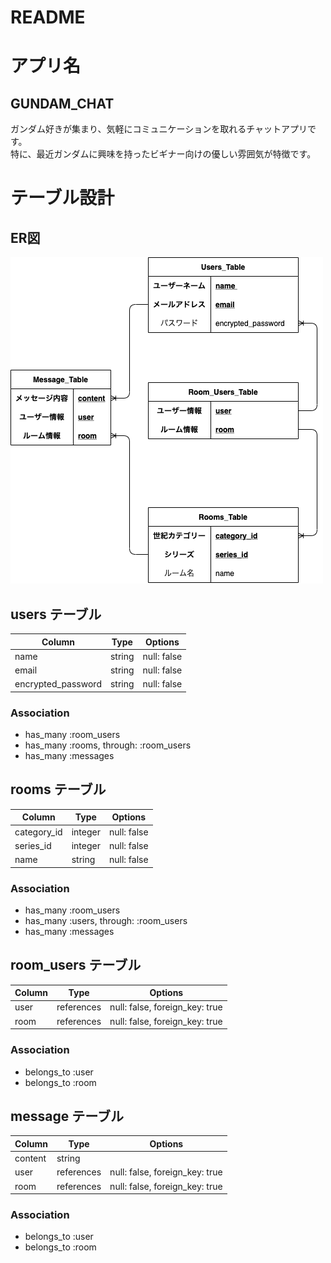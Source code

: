 # README
# アプリ名
  ## GUNDAM_CHAT
  ガンダム好きが集まり、気軽にコミュニケーションを取れるチャットアプリです。  
  特に、最近ガンダムに興味を持ったビギナー向けの優しい雰囲気が特徴です。

# テーブル設計
## ER図
<img width="500" alt="gundam_chatのER図" src="gundam_chat.png">

## users テーブル
| Column             | Type   | Options     |
| ------------------ | ------ | ----------- |
| name               | string | null: false |
| email              | string | null: false |
| encrypted_password | string | null: false |

### Association
- has_many :room_users
- has_many :rooms, through: :room_users
- has_many :messages

## rooms テーブル
| Column      | Type    | Options     |
| ----------- | ------- | ----------- |
| category_id | integer | null: false |
| series_id   | integer | null: false |
| name        | string  | null: false |

### Association
- has_many :room_users
- has_many :users, through: :room_users
- has_many :messages


## room_users テーブル
| Column | Type       | Options                        |
| ------ | ---------- | ------------------------------ |
| user   | references | null: false, foreign_key: true |
| room   | references | null: false, foreign_key: true |

### Association
- belongs_to :user
- belongs_to :room


## message テーブル
| Column  | Type       | Options                        |
| ------- | ---------- | ------------------------------ |
| content | string     |                                |
| user    | references | null: false, foreign_key: true |
| room    | references | null: false, foreign_key: true |

### Association
- belongs_to :user
- belongs_to :room